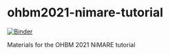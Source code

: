 # ohbm2021-nimare-tutorial

[![Binder](https://binder-mcgill.conp.cloud/badge_logo.svg)](https://binder-mcgill.conp.cloud/v2/gh/neurolibre/ohbm2021-nimare-tutorial/main?filepath=notebooks%2Ftutorial.ipynb)

Materials for the OHBM 2021 NiMARE tutorial
